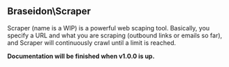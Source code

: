 ## Braseidon\Scraper

<p>Scraper (name is a WIP) is a powerful web scaping tool. Basically, you specify a URL and what you are scraping (outbound links or emails so far), and Scraper will continuously crawl until a limit is reached.</p>

<p><strong>Documentation will be finished when v1.0.0 is up.</strong></p>